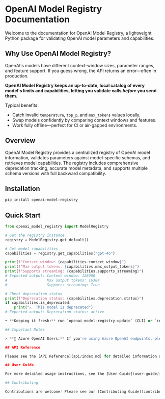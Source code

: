 # OpenAI Model Registry Documentation

Welcome to the documentation for OpenAI Model Registry, a lightweight Python package for validating OpenAI model parameters and capabilities.

## Why Use OpenAI Model Registry?

OpenAI's models have different context-window sizes, parameter ranges, and feature support. If you guess wrong, the API returns an error—often in production.

**OpenAI Model Registry keeps an up-to-date, local catalog of every model's limits and capabilities, letting you validate calls _before_ you send them.**

Typical benefits:

- Catch invalid `temperature`, `top_p`, and `max_tokens` values locally.
- Swap models confidently by comparing context windows and features.
- Work fully offline—perfect for CI or air-gapped environments.

## Overview

OpenAI Model Registry provides a centralized registry of OpenAI model information, validates parameters against model-specific schemas, and retrieves model capabilities. The registry includes comprehensive deprecation tracking, accurate model metadata, and supports multiple schema versions with full backward compatibility.

## Installation

```bash
pip install openai-model-registry
```

## Quick Start

```python
from openai_model_registry import ModelRegistry

# Get the registry instance
registry = ModelRegistry.get_default()

# Get model capabilities
capabilities = registry.get_capabilities("gpt-4o")

print(f"Context window: {capabilities.context_window}")
print(f"Max output tokens: {capabilities.max_output_tokens}")
print(f"Supports streaming: {capabilities.supports_streaming}")
# Expected output: Context window: 128000
#                  Max output tokens: 16384
#                  Supports streaming: True

# Check deprecation status
print(f"Deprecation status: {capabilities.deprecation.status}")
if capabilities.is_deprecated:
    print("⚠️  This model is deprecated")
# Expected output: Deprecation status: active

➡️ **Keeping it fresh:** run `openai-model-registry-update` (CLI) or `registry.refresh_from_remote()` whenever OpenAI ships new models.

## Important Notes

> **🔵 Azure OpenAI Users:** If you're using Azure OpenAI endpoints, please be aware of platform-specific limitations, especially regarding web search capabilities. See our [Azure OpenAI Usage Guide](user-guide/azure-openai.md) for detailed guidance.

## API Reference

Please see the [API Reference](api/index.md) for detailed information about the package's classes and methods.

## User Guide

For more detailed usage instructions, see the [User Guide](user-guide/index.md).

## Contributing

Contributions are welcome! Please see our [Contributing Guide](contributing.md) for more details.
```
